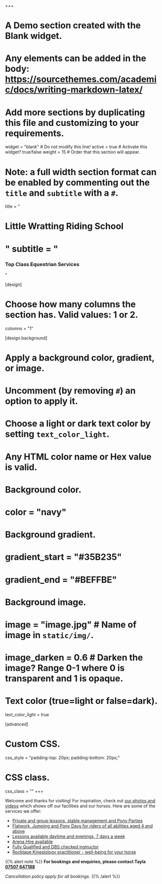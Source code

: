 +++
# A Demo section created with the Blank widget.
# Any elements can be added in the body: https://sourcethemes.com/academic/docs/writing-markdown-latex/
# Add more sections by duplicating this file and customizing to your requirements.

widget = "blank"  # Do not modify this line!
active = true  # Activate this widget? true/false
weight = 15  # Order that this section will appear.

# Note: a full width section format can be enabled by commenting out the `title` and `subtitle` with a `#`.
title = "<h1>Little Wratting Riding School<h1>"
subtitle = "<h3>Top Class Equestrian Services</h3>"

[design]
  # Choose how many columns the section has. Valid values: 1 or 2.
  columns = "1"

[design.background]
  # Apply a background color, gradient, or image.
  #   Uncomment (by removing `#`) an option to apply it.
  #   Choose a light or dark text color by setting `text_color_light`.
  #   Any HTML color name or Hex value is valid.

  # Background color.
  # color = "navy"

  # Background gradient.
  # gradient_start = "#35B235"
  # gradient_end = "#BEFFBE"

  # Background image.
  # image = "image.jpg"  # Name of image in `static/img/`.
  # image_darken = 0.6  # Darken the image? Range 0-1 where 0 is transparent and 1 is opaque.

  # Text color (true=light or false=dark).
  text_color_light = true

[advanced]
 # Custom CSS.
 css_style = "padding-top: 20px; padding-bottom: 20px;"

 # CSS class.
 css_class = ""
+++

Welcome and thanks for visiting! For inspiration, check out [our photos and videos](https://lwridingschool.co.uk/media) which shows off our facilities and our horses. Here are some of the services we offer:

- [Private and group lessons, stable management and Pony Parties](https://lwridingschool.co.uk/#projects/)
- [Flatwork, Jumping and Pony Days for riders of all abilities aged 4 and above](https://lwridingschool.co.uk/#projects/)
- [Lessons available daytime and evenings, 7 days a week](https://lwridingschool.co.uk/#projects/)
- [Arena Hire available](https://lwridingschool.co.uk/#projects/)
- [Fully Qualified and DBS checked instructor](https://www.gov.uk/government/organisations/disclosure-and-barring-service)
- <a href="/#projects">Rocktape Kinesiology practitioner - well-being for your horse</a>

{{% alert note %}}
**For bookings and enquiries, please contact Tayla [07507 647188](tel://07507647188)**

*Cancellation policy apply for all bookings.*
{{% /alert %}}
